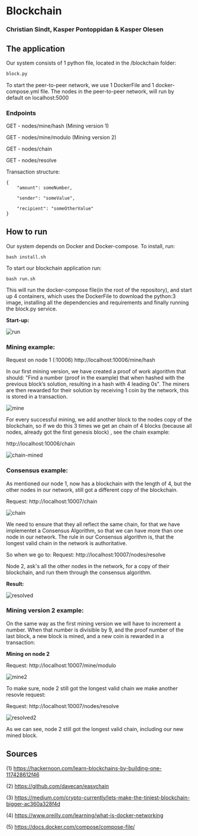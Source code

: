 # Blockchain 
### Christian Sindt, Kasper Pontoppidan & Kasper Olesen 


## The application 

Our system consists of 1 python file, located in the /blockchain folder:
``` python
block.py

```
To start the peer-to-peer network, we use 1 DockerFile and 1 docker-compose.yml file.
The nodes in the peer-to-peer network, will run by default on localhost:5000

### Endpoints

GET - nodes/mine/hash (Mining version 1)

GET - nodes/mine/modulo (Mining version 2)

GET - nodes/chain

GET - nodes/resolve

Transaction structure:

```
{
	"amount": someNumber,
	
	"sender": "someValue",

	"recipient": "someOtherValue"
}
```

## How to run

Our system depends on Docker and Docker-compose. 
To install, run:
``` $$bash
bash install.sh

```

To start our blockchain application run:
``` $$bash
bash run.sh

```
This will run the docker-compose file(in the root of the repository), and start up 4 containers, which uses the DockerFile to download the python:3 image, installing all the dependencies and requirements and finally running the block.py service.

**Start-up:**

![run](https://user-images.githubusercontent.com/11289686/35142540-ecd920ac-fcfe-11e7-991d-6716f66e5555.PNG)


### Mining example:
Request on node 1 (:10006) 
http://localhost:10006/mine/hash

In our first mining version, we have created a proof of work algorithm that should: "Find a number (proof in the example) that when hashed with the previous block’s solution, resulting in a hash with 4 leading 0s". The miners are then rewarded for their solution by receiving 1 coin by the network, this is stored in a transaction.

![mine](https://user-images.githubusercontent.com/11289686/35143457-e80643ea-fd01-11e7-8206-67eb1106139d.PNG)


For every successful mining, we add another block to the nodes copy of the blockchain, so if we do this 3 times we get an chain of 4 blocks (because all nodes, already got the first genesis block) , see the chain example:

http://localhost:10006/chain

![chain-mined](https://user-images.githubusercontent.com/11289686/35144042-a7cb505c-fd03-11e7-8d43-792820cea6ac.PNG)


### Consensus example:
As mentioned our node 1, now has a blockchain with the length of 4, but the other nodes in our network, still got a different copy of the blockchain.

Request: http://localhost:10007/chain

![chain](https://user-images.githubusercontent.com/11289686/35144453-dcdc4390-fd04-11e7-8c9f-4c8d2e249620.PNG)

We need to ensure that they all reflect the same chain, for that we have implementet a Consensus Algorithm, so that we can have more than one node in our network. The rule in our Consensus algorithm is, that the longest valid chain in the network is authoritative.

So when we go to:
Request: http://localhost:10007/nodes/resolve

Node 2, ask's all the other nodes in the network, for a copy of their blockchain, and run them through the consensus algorithm.

**Result:**

![resolved](https://user-images.githubusercontent.com/11289686/35144650-67ef89b0-fd05-11e7-8866-800aefcb547f.PNG)


### Mining version 2 example:
On the same way as the first mining version we will have to increment a number. When that number is divisible by 9, and the proof number of the last block, a new block is mined, and a new coin is rewarded in a transaction: 

**Mining on node 2**

Request: http://localhost:10007/mine/modulo

![mine2](https://user-images.githubusercontent.com/11289686/35145159-22de5c28-fd07-11e7-837a-d5967dc9e954.PNG)


To make sure, node 2 still got the longest valid chain we make another resovle request:

Request: http://localhost:10007/nodes/resolve

![resolved2](https://user-images.githubusercontent.com/11289686/35145392-f0592610-fd07-11e7-9719-6931c780dbc2.PNG)


As we can see, node 2 still got the longest valid chain, including our new mined block.

## Sources

(1) https://hackernoon.com/learn-blockchains-by-building-one-117428612f46

(2) https://github.com/davecan/easychain

(3) https://medium.com/crypto-currently/lets-make-the-tiniest-blockchain-bigger-ac360a328f4d

(4) https://www.oreilly.com/learning/what-is-docker-networking

(5) https://docs.docker.com/compose/compose-file/
